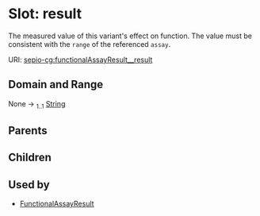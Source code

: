 
# Slot: result


The measured value of this variant's effect on function. The value must be consistent with the `range` of the referenced `assay`.

URI: [sepio-cg:functionalAssayResult__result](http://purl.obolibrary.org/obo/SEPIOCG_functionalAssayResult__result)


## Domain and Range

None &#8594;  <sub>1..1</sub> [String](types/String.md)

## Parents


## Children


## Used by

 * [FunctionalAssayResult](FunctionalAssayResult.md)
